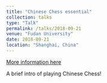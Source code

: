 ```yaml
---
title: "Chinese Chess essential"
collection: talks
type: "Talk"
permalink: /talks/2018-09-21
venue: "Fudan University"
date: 2018-09-21
location: "Shanghai, China"
---
```


[More information here](https://zhuanlan.zhihu.com/p/45115501)

A brief intro of playing Chinese Chess!
